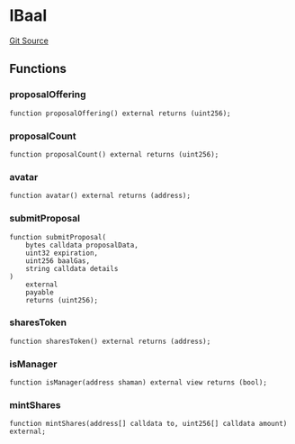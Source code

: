 # IBaal
[Git Source](https://github.com/bitbeckers/RiteOfMoloch-v1.0/blob/50dc1c530dd4ea29cc1789da020cd05e4c1c1f2f/src/baal/IBaal.sol)


## Functions
### proposalOffering


```solidity
function proposalOffering() external returns (uint256);
```

### proposalCount


```solidity
function proposalCount() external returns (uint256);
```

### avatar


```solidity
function avatar() external returns (address);
```

### submitProposal


```solidity
function submitProposal(
    bytes calldata proposalData,
    uint32 expiration,
    uint256 baalGas,
    string calldata details
)
    external
    payable
    returns (uint256);
```

### sharesToken


```solidity
function sharesToken() external returns (address);
```

### isManager


```solidity
function isManager(address shaman) external view returns (bool);
```

### mintShares


```solidity
function mintShares(address[] calldata to, uint256[] calldata amount) external;
```


